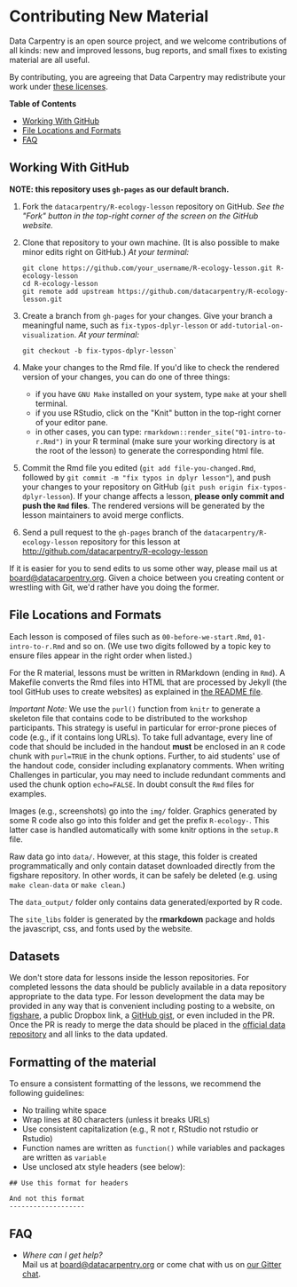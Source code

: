 # Contributing New Material

Data Carpentry is an open source project, and we welcome
contributions of all kinds: new and improved lessons, bug reports,
and small fixes to existing material are all useful.

By contributing, you are agreeing that Data Carpentry may
redistribute your work under [these licenses](LICENSE.Rmd).


**Table of Contents**

*   [Working With GitHub](#working-with-github)
*   [File Locations and Formats](#file-locations-and-formats)
*   [FAQ](#faq)


## Working With GitHub

**NOTE: this repository uses `gh-pages` as our default branch.**

1.  Fork the `datacarpentry/R-ecology-lesson` repository on GitHub.  *See the
    "Fork" button in the top-right corner of the screen on the GitHub website.*

2.  Clone that repository to your own machine. (It is also possible
    to make minor edits right on GitHub.) *At your terminal:*

	```
	git clone https://github.com/your_username/R-ecology-lesson.git R-ecology-lesson
	cd R-ecology-lesson
	git remote add upstream https://github.com/datacarpentry/R-ecology-lesson.git
	```

3.  Create a branch from `gh-pages` for your changes.
    Give your branch a meaningful name,
    such as `fix-typos-dplyr-lesson`
    or `add-tutorial-on-visualization`. *At your terminal:*

	```
	git checkout -b fix-typos-dplyr-lesson`
	```

4.  Make your changes to the Rmd file. If you'd like to check the rendered
    version of your changes, you can do one of three things:

	* if you have `GNU Make` installed on your system, type `make` at your shell
      terminal.
	* if you use RStudio, click on the "Knit" button in the top-right corner of
      your editor pane.
	* in other cases, you can type:
      `rmarkdown::render_site("01-intro-to-r.Rmd")` in your R terminal (make
      sure your working directory is at the root of the lesson) to generate the
      corresponding html file.

5.  Commit the Rmd file you edited (`git add file-you-changed.Rmd`, followed by
    `git commit -m "fix typos in dplyr lesson"`), and push your changes to your
    repository on GitHub (`git push origin fix-typos-dplyr-lesson`).  If your
    change affects a lesson, **please only commit and push the `Rmd`
    files**. The rendered versions will be generated by the lesson maintainers
    to avoid merge conflicts.

5.  Send a pull request to the `gh-pages` branch of the
    `datacarpentry/R-ecology-lesson` repository for this lesson at
    http://github.com/datacarpentry/R-ecology-lesson

If it is easier for you to send edits to us some other way, please
mail us at [board@datacarpentry.org](mailto:board@datacarpentry.org).
Given a choice between you creating content or wrestling with Git,
we'd rather have you doing the former.


## File Locations and Formats

Each lesson is composed of files such as `00-before-we-start.Rmd`,
 `01-intro-to-r.Rmd` and so on. (We use two digits followed by a
 topic key to ensure files appear in the right order when listed.)

For the R material, lessons must be written in RMarkdown (ending in
`Rmd`). A Makefile converts the Rmd files into HTML that are
processed by Jekyll (the tool GitHub uses to create websites) as
explained in [the README file](README.md).

_Important Note:_ We use the `purl()` function from `knitr` to
generate a skeleton file that contains code to be distributed to
the workshop participants. This strategy is useful in particular
for error-prone pieces of code (e.g., if it contains long URLs). To
take full advantage, every line of code that should be included in
the handout **must** be enclosed in an `R` code chunk with
`purl=TRUE` in the chunk options. Further, to aid students' use of
the handout code, consider including explanatory comments. When
writing Challenges in particular, you may need to include redundant
comments and used the chunk option `echo=FALSE`. In doubt
consult the `Rmd` files for examples.

Images (e.g., screenshots) go into the `img/` folder. Graphics
generated by some R code also go into this folder and get the prefix
`R-ecology-`. This latter case is handled automatically with some
knitr options in the `setup.R` file.

Raw data go into `data/`. However, at this stage, this folder is
created programmatically and only contain dataset downloaded directly
from the figshare repository. In other words, it can be safely be
deleted (e.g. using `make clean-data` or `make clean`.)

The `data_output/` folder only contains data generated/exported by R
code.

The `site_libs` folder is generated by the **rmarkdown** package and
holds the javascript, css, and fonts used by the website.



## Datasets

We don't store data for lessons inside the lesson repositories. For
completed lessons the data should be publicly available in a data
repository appropriate to the data type. For lesson development the
data may be provided in any way that is convenient including
posting to a website, on [figshare](http://figshare.com/), a public
Dropbox link, a [GitHub gist](https://gist.github.com), or even
included in the PR. Once the PR is ready to merge the data should
be placed in the [official data repository](https://dx.doi.org/10.6084/m9.figshare.1314459.v5)
and all links to the data updated.

## Formatting of the material

To ensure a consistent formatting of the lessons, we recommend the
following guidelines:

* No trailing white space
* Wrap lines at 80 characters (unless it breaks URLs)
* Use consistent capitalization (e.g., R not r, RStudio not rstudio
or Rstudio)
* Function names are written as `function()` while variables and
packages are written as `variable`
* Use unclosed atx style headers (see below):

```
## Use this format for headers

And not this format
-------------------
```

## FAQ

*   *Where can I get help?*
    <br/>
    Mail us at [board@datacarpentry.org](mailto:board@datacarpentry.org)
    or come chat with us on [our Gitter chat](https://gitter.im/data-carpentry/Lobby).
